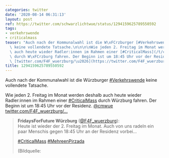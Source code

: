 ```yaml
---
categories: twitter
date: '2020-08-14 06:31:13'
layout: post
ref: https://twitter.com/schwarzlichtwue/status/1294159625789550592
tags:
- verkehrswende
- criticalmass
teaser: "Auch nach der Kommunalwahl ist die W\xFCrzburger [#Verkehrswende](/t/verkehrswende)\
  \ keine vollendete Tatsache.\n\n\n\nWie jeden 2. Freitag im Monat werden deshalb\
  \ auch heute wieder Radler:innen im Rahmen einer [#CriticalMass](/t/criticalmass)\
  \ durch W\xFCrzburg fahren. Der Beginn ist um 18:45 Uhr vor der Residenz. [@cmwue](https://twitter.com/cmwue)\
  \ [twitter.com/F4F_wuerzburg/\u2026](https://twitter.com/F4F_wuerzburg/status/1294039127600570368)"
title: 1294159625789550592
---
```

Auch nach der Kommunalwahl ist die Würzburger [#Verkehrswende](/t/verkehrswende) keine vollendete Tatsache.



Wie jeden 2. Freitag im Monat werden deshalb auch heute wieder Radler:innen im Rahmen einer [#CriticalMass](/t/criticalmass) durch Würzburg fahren. Der Beginn ist um 18:45 Uhr vor der Residenz. [@cmwue](https://twitter.com/cmwue) [twitter.com/F4F_wuerzburg/…](https://twitter.com/F4F_wuerzburg/status/1294039127600570368)
> <b>FridaysForFuture Würzburg</b> ([@F4F_wuerzburg](https://twitter.com/F4F_wuerzburg)):  
>Heute ist wieder der 2. Freitag im Monat. Auch von uns radeln ein paar Menschis gegen 18:45 Uhr an der Residenz vorbei...  
>  
>  
>  
>[#CriticalMass](/t/criticalmass) [#MehreenPirzada](/t/mehreenpirzada)   
>  
>  
>  
>(Bildquelle:    

